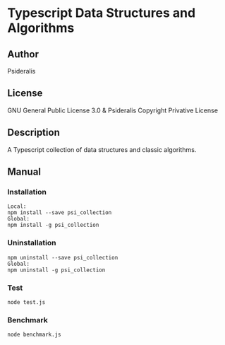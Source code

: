# Typescript Data Structures and Algorithms
## Author
Psideralis
## License
GNU General Public License 3.0 & Psideralis Copyright Privative License
## Description
A Typescript collection of data structures and classic algorithms.

## Manual

### Installation
    Local:
    npm install --save psi_collection
    Global:
    npm install -g psi_collection
### Uninstallation
    npm uninstall --save psi_collection
    Global:
    npm uninstall -g psi_collection
### Test
    node test.js
### Benchmark
    node benchmark.js
